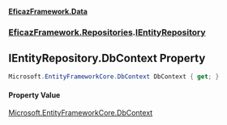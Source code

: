 #### [EficazFramework.Data](EficazFrameworkData.md 'EficazFramework Data')
### [EficazFramework.Repositories](EficazFrameworkData.md#EficazFramework.Repositories 'EficazFramework.Repositories').[IEntityRepository](EficazFramework.Repositories/IEntityRepository.md 'EficazFramework.Repositories.IEntityRepository')

## IEntityRepository.DbContext Property

```csharp
Microsoft.EntityFrameworkCore.DbContext DbContext { get; }
```

#### Property Value
[Microsoft.EntityFrameworkCore.DbContext](https://docs.microsoft.com/en-us/dotnet/api/Microsoft.EntityFrameworkCore.DbContext 'Microsoft.EntityFrameworkCore.DbContext')